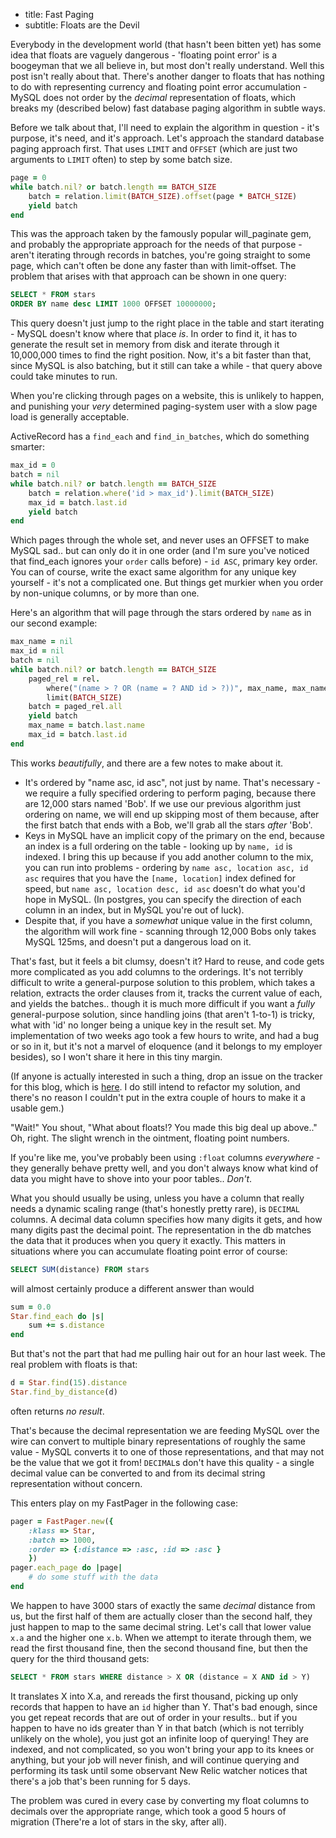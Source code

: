 * title: Fast Paging
* subtitle: Floats are the Devil

Everybody in the development world (that hasn't been bitten yet) has some idea
that floats are vaguely dangerous - 'floating point error' is a boogeyman that
we all believe in, but most don't really understand. Well this post isn't really
about that. There's another danger to floats that has nothing to do with
representing currency and floating point error accumulation - MySQL does not
order by the *decimal* representation of floats, which breaks my (described below)
fast database paging algorithm in subtle ways.

Before we talk about that, I'll need to explain the algorithm in question - it's
purpose, it's need, and it's approach. Let's approach the standard database paging
approach first. That uses `LIMIT` and `OFFSET` (which are just two arguments to
`LIMIT` often) to step by some batch size.

```ruby
page = 0
while batch.nil? or batch.length == BATCH_SIZE
	batch = relation.limit(BATCH_SIZE).offset(page * BATCH_SIZE)
	yield batch
end
```

This was the approach taken by the famously popular will_paginate gem, and
probably the appropriate approach for the needs of that purpose - aren't iterating
through records in batches, you're going straight to some page, which can't
often be done any faster than with limit-offset. The problem that arises with
that approach can be shown in one query:

```sql
SELECT * FROM stars
ORDER BY name desc LIMIT 1000 OFFSET 10000000;
```

This query doesn't just jump to the right place in the table and start iterating -
MySQL doesn't know where that place *is*. In order to find it, it has to generate
the result set in memory from disk and iterate through it 10,000,000 times
to find the right position. Now, it's a bit faster than that, since MySQL is also
batching, but it still can take a while - that query above could take minutes to
run.

When you're clicking through pages on a website, this is unlikely to happen, and
punishing your *very* determined paging-system user with a slow page load is
generally acceptable.

ActiveRecord has a `find_each` and `find_in_batches`, which do something smarter:

```ruby
max_id = 0
batch = nil
while batch.nil? or batch.length == BATCH_SIZE
	batch = relation.where('id > max_id').limit(BATCH_SIZE)
	max_id = batch.last.id
	yield batch
end
```

Which pages through the whole set, and never uses an OFFSET to make MySQL sad..
but can only do it in one order (and I'm sure you've noticed that find_each ignores
your `order` calls before) - `id ASC`, primary key order. You can of course, write
the exact same algorithm for any unique key yourself - it's not a complicated
one. But things get murkier when you order by non-unique columns, or by more
than one.

Here's an algorithm that will page through the stars ordered by `name` as in
our second example:

```ruby
max_name = nil
max_id = nil
batch = nil
while batch.nil? or batch.length == BATCH_SIZE
 	paged_rel = rel.
 		where("(name > ? OR (name = ? AND id > ?))", max_name, max_name, max_id).
 		limit(BATCH_SIZE)
 	batch = paged_rel.all
 	yield batch
 	max_name = batch.last.name
 	max_id = batch.last.id
end
```

This works *beautifully*, and there are a few notes to make about it.

* It's ordered by "name asc, id asc", not just by name. That's necessary -
	we require a fully specified ordering to perform paging, because there are
	12,000 stars named 'Bob'. If we use our previous algorithm just ordering on
	name, we will end up skipping most of them because, after the first batch
	that ends with a Bob, we'll grab all the stars *after* 'Bob'.
* Keys in MySQL have an implicit copy of the primary on the end, because an
	index is a full ordering on the table - looking up by `name, id` is indexed.
	I bring this up because if you add another column to the mix, you can run into
	problems - ordering by `name asc, location asc, id asc` requires that you have
	the `[name, location]` index defined for speed, but `name asc, location desc, id asc`
	doesn't do what you'd hope in MySQL. (In postgres, you can specify the direction
  of each column in an index, but in MySQL you're out of luck).
* Despite that, if you have a *somewhat* unique value in the first column, the
	algorithm will work fine - scanning through 12,000 Bobs only takes MySQL 125ms,
	and doesn't put a dangerous load on it.

That's fast, but it feels a bit clumsy, doesn't it? Hard to reuse, and code gets
more complicated as you add columns to the orderings. It's not terribly difficult
to write a general-purpose solution to this problem, which takes a relation, extracts
the order clauses from it, tracks the current value of each, and yields the batches..
though it is much more difficult if you want a *fully* general-purpose solution,
since handling joins (that aren't 1-to-1) is tricky, what with 'id' no longer
being a unique key in the result set. My implementation of two weeks ago took a
few hours to write, and had a bug or so in it, but it's not a marvel of eloquence
(and it belongs to my employer besides), so I won't share it here in this tiny
margin.

(If anyone is actually interested in such a thing, drop an issue on the tracker
for this blog, which is [here](https://github.com/nevinera/nevinera.github.com/issues).
I do still intend to refactor my solution, and there's no reason I couldn't put
in the extra couple of hours to make it a usable gem.)

"Wait!" You shout, "What about floats!? You made this big deal up above.."
Oh, right. The slight wrench in the ointment, floating point numbers.

If you're like me, you've probably been using `:float` columns *everywhere* -
they generally behave pretty well, and you don't always know what kind of data
you might have to shove into your poor tables.. *Don't*.

What you should usually be using, unless you have a column that really needs
a dynamic scaling range (that's honestly pretty rare), is `DECIMAL` columns.
A decimal data column specifies how many digits it gets, and how many digits
past the decimal point. The representation in the db matches the data that it
produces when you query it exactly. This matters in situations where you can
accumulate floating point error of course:

```sql
SELECT SUM(distance) FROM stars
```

will almost certainly produce a different answer than would

```ruby
sum = 0.0
Star.find_each do |s|
	sum += s.distance
end
```

But that's not the part that had me pulling hair out for an hour last week.
The real problem with floats is that:

```ruby
d = Star.find(15).distance
Star.find_by_distance(d)
```

often returns *no result*.

That's because the decimal representation we are feeding MySQL over the wire
can convert to multiple binary representations of roughly the same value - MySQL
converts it to one of those representations, and that may not be the value that
we got it from! `DECIMAL`s don't have this quality - a single decimal value can
be converted to and from its decimal string representation without concern.

This enters play on my FastPager in the following case:

```ruby
pager = FastPager.new({
	:klass => Star,
	:batch => 1000,
	:order => {:distance => :asc, :id => :asc }
	})
pager.each_page do |page|
	# do some stuff with the data
end
```

We happen to have 3000 stars of exactly the same *decimal* distance from us, but
the first half of them are actually closer than the second half, they just happen
to map to the same decimal string. Let's call that lower value `x.a` and the
higher one `x.b`. When we attempt to iterate through them, we read the first
thousand fine, then the second thousand fine, but then the query for the third
thousand gets:

```sql
SELECT * FROM stars WHERE distance > X OR (distance = X AND id > Y)
```

It translates X into X.a, and rereads the first thousand, picking up only records
that happen to have an `id` higher than Y. That's bad enough, since you get repeat
records that are out of order in your results.. but if you happen to have no ids
greater than Y in that batch (which is not terribly unlikely on the whole), you
just got an infinite loop of querying! They are indexed, and not complicated, so
you won't bring your app to its knees or anything, but your job will never finish,
and will continue querying and performing its task until some observant New Relic
watcher notices that there's a job that's been running for 5 days.

The problem was cured in every case by converting my float columns to decimals
over the appropriate range, which took a good 5 hours of migration (There're a
lot of stars in the sky, after all).


